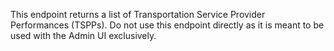 This endpoint returns a list of Transportation Service Provider Performances
(TSPPs). Do not use this endpoint directly as it is meant to be used with the
Admin UI exclusively.
